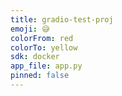 ```yaml
---
title: gradio-test-proj
emoji: 😅
colorFrom: red
colorTo: yellow
sdk: docker
app_file: app.py
pinned: false
---
```

